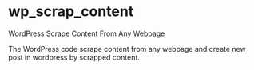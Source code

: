 # wp_scrap_content
WordPress Scrape Content From Any Webpage

The WordPress code scrape content from any webpage and create new post in wordpress by scrapped content.
